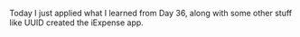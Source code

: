 Today I just applied what I learned from Day 36, along with some other stuff like UUID created the iExpense app.